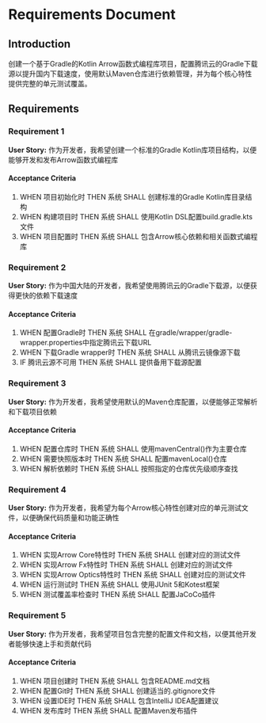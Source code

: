 # Requirements Document

## Introduction

创建一个基于Gradle的Kotlin Arrow函数式编程库项目，配置腾讯云的Gradle下载源以提升国内下载速度，使用默认Maven仓库进行依赖管理，并为每个核心特性提供完整的单元测试覆盖。

## Requirements

### Requirement 1

**User Story:** 作为开发者，我希望创建一个标准的Gradle Kotlin库项目结构，以便能够开发和发布Arrow函数式编程库

#### Acceptance Criteria

1. WHEN 项目初始化时 THEN 系统 SHALL 创建标准的Gradle Kotlin库目录结构
2. WHEN 构建项目时 THEN 系统 SHALL 使用Kotlin DSL配置build.gradle.kts文件
3. WHEN 项目配置时 THEN 系统 SHALL 包含Arrow核心依赖和相关函数式编程库

### Requirement 2

**User Story:** 作为中国大陆的开发者，我希望使用腾讯云的Gradle下载源，以便获得更快的依赖下载速度

#### Acceptance Criteria

1. WHEN 配置Gradle时 THEN 系统 SHALL 在gradle/wrapper/gradle-wrapper.properties中指定腾讯云下载URL
2. WHEN 下载Gradle wrapper时 THEN 系统 SHALL 从腾讯云镜像源下载
3. IF 腾讯云源不可用 THEN 系统 SHALL 提供备用下载源配置

### Requirement 3

**User Story:** 作为开发者，我希望使用默认的Maven仓库配置，以便能够正常解析和下载项目依赖

#### Acceptance Criteria

1. WHEN 配置仓库时 THEN 系统 SHALL 使用mavenCentral()作为主要仓库
2. WHEN 需要快照版本时 THEN 系统 SHALL 配置mavenLocal()仓库
3. WHEN 解析依赖时 THEN 系统 SHALL 按照指定的仓库优先级顺序查找

### Requirement 4

**User Story:** 作为开发者，我希望为每个Arrow核心特性创建对应的单元测试文件，以便确保代码质量和功能正确性

#### Acceptance Criteria

1. WHEN 实现Arrow Core特性时 THEN 系统 SHALL 创建对应的测试文件
2. WHEN 实现Arrow Fx特性时 THEN 系统 SHALL 创建对应的测试文件  
3. WHEN 实现Arrow Optics特性时 THEN 系统 SHALL 创建对应的测试文件
4. WHEN 运行测试时 THEN 系统 SHALL 使用JUnit 5和Kotest框架
5. WHEN 测试覆盖率检查时 THEN 系统 SHALL 配置JaCoCo插件

### Requirement 5

**User Story:** 作为开发者，我希望项目包含完整的配置文件和文档，以便其他开发者能够快速上手和贡献代码

#### Acceptance Criteria

1. WHEN 项目创建时 THEN 系统 SHALL 包含README.md文档
2. WHEN 配置Git时 THEN 系统 SHALL 创建适当的.gitignore文件
3. WHEN 设置IDE时 THEN 系统 SHALL 包含IntelliJ IDEA配置建议
4. WHEN 发布库时 THEN 系统 SHALL 配置Maven发布插件
